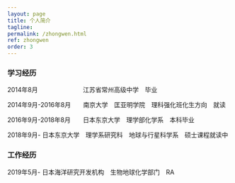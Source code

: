 ```yaml
---
layout: page
title: 个人简介
tagline: 
permalink: /zhongwen.html
ref: zhongwen
order: 3
---
```


### 学习经历

2014年8月　　　　　　　 江苏省常州高级中学　毕业

2014年9月-2016年8月　　南京大学　匡亚明学院　理科强化班化生方向　就读

2016年9月-2018年8月　　日本东京大学　理学部化学系　本科毕业

2018年9月-            日本东京大学　理学系研究科　地球与行星科学系　硕士课程就读中

### 工作经历

2019年5月-            日本海洋研究开发机构　生物地球化学部门　RA
